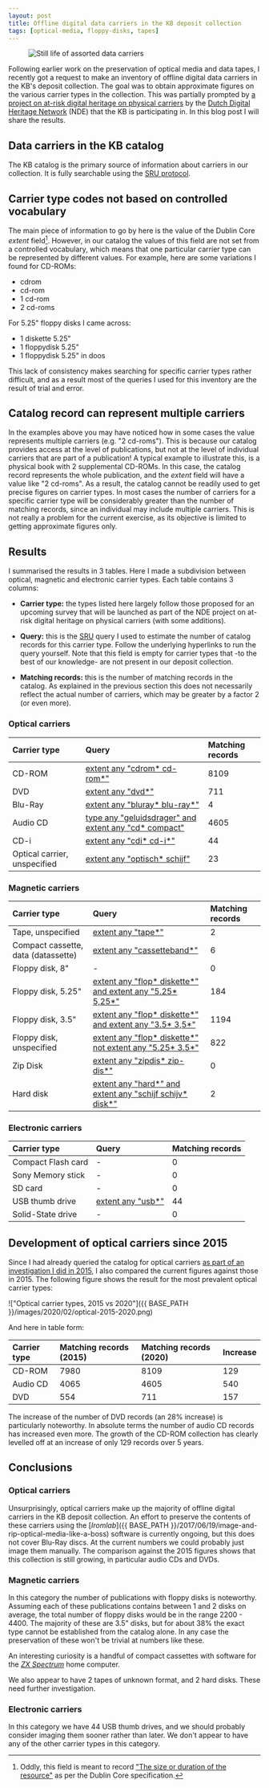 ```yaml
---
layout: post
title: Offline digital data carriers in the KB deposit collection
tags: [optical-media, floppy-disks, tapes]
---
```


<figure class="image">
  <img src="{{ BASE_PATH }}/images/2020/02/carriers-stillife.jpg" alt="Still life of assorted data carriers">
</figure>

Following earlier work on the preservation of optical media and data tapes, I recently got a request to make an inventory of offline digital data carriers in the KB's deposit collection. The goal was to obtain approximate figures on the various carrier types in the collection. This was partially prompted by [a project on at-risk digital heritage on physical carriers](https://www.netwerkdigitaalerfgoed.nl/activiteiten/digitaal-erfgoed-houdbaar/bedreigd-digitaal-erfgoed-op-fysieke-dragers/) by the [Dutch Digital Heritage Network](https://www.netwerkdigitaalerfgoed.nl/en/) (NDE) that the KB is participating in. In this blog post I will share the results.

<!-- more -->

## Data carriers in the KB catalog

The KB catalog is the primary source of information about carriers in our collection. It is fully searchable using the [SRU protocol](https://www.loc.gov/standards/sru/).

## Carrier type codes not based on controlled vocabulary

The main piece of information to go by here is the value of the Dublin Core *extent* field[^1]. However, in our catalog the values of this field are not set from a controlled vocabulary, which means that one particular carrier type can be represented by different values. For example, here are some variations I found for CD-ROMs:

- cdrom
- cd-rom
- 1 cd-rom
- 2 cd-roms

For 5.25" floppy disks I came across:

- 1 diskette 5.25"
- 1 floppydisk 5.25"
- 1 floppydisk 5.25" in doos

This lack of consistency makes searching for specific carrier types rather difficult, and as a result most of the queries I used for this inventory are the result of trial and error.

## Catalog record can represent multiple carriers

In the examples above you may have noticed how in some cases the value represents multiple carriers (e.g. "2 cd-roms"). This is because our catalog provides access at the level of publications, but not at the level of individual carriers that are part of a publication! A typical example to illustrate this, is a physical book with 2 supplemental CD-ROMs. In this case, the catalog record represents the whole publication, and the *extent* field will have a value like "2 cd-roms". As a result, the catalog cannot be readily used to get precise figures on carrier types. In most cases the number of carriers for a specific carrier type will be considerably greater than the number of matching records, since an individual may include multiple carriers. This is not really a problem for the current exercise, as its objective is limited to getting approximate figures only.

## Results

I summarised the results in 3 tables. Here I made a subdivision between optical, magnetic and electronic carrier types. Each table contains 3 columns:

- **Carrier type:** the types listed here largely follow those proposed for an upcoming survey that will be launched as part of the NDE project on at-risk digital heritage on physical carriers (with some additions).

- **Query:** this is the [SRU](https://www.loc.gov/standards/sru/cql/) query I used to estimate the number of catalog records for this carrier type. Follow the underlying hyperlinks to run the query yourself. Note that this field is empty for carrier types that -to the best of our knowledge- are not present in our deposit collection.

- **Matching records:** this is the number of matching records in the catalog. As explained in the previous section this does not necessarily reflect the actual number of carriers, which may be greater by a factor 2 (or even more).

### Optical  carriers

|Carrier type|Query|Matching records|
|:--|:--|:--|
|CD-ROM|[extent any "cdrom\* cd-rom\*"](http://jsru.kb.nl/sru/sru?query=extent%20any%20"cdrom*%20cd-rom*&x-collection=GGC&maximumRecords=10)|8109|
|DVD|[extent any "dvd\*"](http://jsru.kb.nl/sru/sru?query=extent%20any%20"dvd*"&x-collection=GGC&maximumRecords=10)|711|
|Blu-Ray|[extent any "bluray\* blu-ray\*"](http://jsru.kb.nl/sru/sru?query=extent%20any%20"bluray*%20blu-ray*"&x-collection=GGC&maximumRecords=10)|4|
|Audio CD|[type any "geluidsdrager" and extent any "cd\* compact"](http://jsru.kb.nl/sru/sru?query=type%20any%20"geluidsdrager"%20and%20extent%20any%20"cd*%20compact"&x-collection=GGC&maximumRecords=10)|4605|
|CD-i|[extent any "cdi\* cd-i\*"](http://jsru.kb.nl/sru/sru?query=extent%20any%20"cdi*%20cd-i*"&x-collection=GGC&maximumRecords=10)|44|
|Optical carrier, unspecified|[extent any "optisch\* schijf"](http://jsru.kb.nl/sru/sru?query=extent%20any%20"optisch*%20schijf"&x-collection=GGC&maximumRecords=10)|23|

### Magnetic carriers

|Carrier type|Query|Matching records|
|:--|:--|:--|
|Tape, unspecified|[extent any "tape\*"](http://jsru.kb.nl/sru/sru?query=extent%20any%20"tape*"&x-collection=GGC&maximumRecords=10)|2|
|Compact cassette, data (datassette)|[extent any "cassetteband\*"](http://jsru.kb.nl/sru/sru?query=extent%20any%20%22cassetteband*%20datacassette*%22&x-collection=GGC&maximumRecords=10)|6|
|Floppy disk, 8"|-|0|
|Floppy disk, 5.25"|[extent any "flop\* diskette\*" and extent any "5.25\* 5,25\*"](http://jsru.kb.nl/sru/sru?query=extent%20any%20"flop*%20diskette*"%20and%20extent%20any%20"5.25*%205,25*"&x-collection=GGC&maximumRecords=10)|184|
|Floppy disk, 3.5"|[extent any "flop\* diskette\*" and extent any "3.5\* 3,5\*"](http://jsru.kb.nl/sru/sru?query=extent%20any%20"flop*%20diskette*"%20and%20extent%20any%20"3.5*%203,5*"&x-collection=GGC&maximumRecords=10)|1194|
|Floppy disk, unspecified|[extent any "flop\* diskette\*" not extent any "5.25\* 3.5\*"](http://jsru.kb.nl/sru/sru?query=extent%20any%20"flop*%20diskette*"%20not%20extent%20any%20"5.25*%203.5*"&x-collection=GGC&maximumRecords=10)|822|
|Zip Disk|[extent any "zipdis\* zip-dis\*"](http://jsru.kb.nl/sru/sru?query=extent%20any%20"zipdis*%20zip-dis*"&x-collection=GGC&maximumRecords=10)|0|
|Hard disk|[extent any "hard\*" and extent any "schijf schijv\* disk\*"](http://jsru.kb.nl/sru/sru?query=extent%20any%20"hard*"%20and%20extent%20any%20"schijf%20schijv*%20disk*"&x-collection=GGC&maximumRecords=10)|2|

### Electronic carriers

|Carrier type|Query|Matching records|
|:--|:--|:--|
|Compact Flash card|-|0|
|Sony Memory stick|-|0|
|SD card|-|0|
|USB thumb drive|[extent any "usb\*"](http://jsru.kb.nl/sru/sru?query=extent%20any%20"usb*"&x-collection=GGC&maximumRecords=10)|44|
|Solid-State drive|-|0|

## Development of optical carriers since 2015

Since I had already queried the catalog for optical carriers [as part of an investigation I did in 2015](https://zenodo.org/record/292341), I also compared the current figures against those in 2015. The following figure shows the result for the most prevalent optical carrier types:

!["Optical carrier types, 2015 vs 2020"]({{ BASE_PATH }}/images/2020/02/optical-2015-2020.png)

And here in table form:

|Carrier type|Matching records (2015)|Matching records (2020)|Increase|
|:--|:--|:--|:--|
|CD-ROM|7980|8109|129|
|Audio CD|4065|4605|540|
|DVD|554|711|157|

The increase of the number of DVD records (an 28% increase) is particularly noteworthy. In absolute terms the number of audio CD records has increased even more. The growth of the CD-ROM collection has clearly levelled off at an increase of only 129 records over 5 years.

## Conclusions

### Optical carriers

Unsurprisingly, optical carriers make up the majority of offline digital carriers in the KB deposit collection. An effort to preserve the contents of these carriers using the [*Iromlab*]({{ BASE_PATH }}/2017/06/19/image-and-rip-optical-media-like-a-boss) software is currently ongoing, but this does not cover Blu-Ray discs. At the current numbers we could probably just image them manually. The comparison against the 2015 figures shows that this collection is still growing, in particular audio CDs and DVDs.

### Magnetic carriers

In this category the number of publications with floppy disks is noteworthy. Assuming each of these publications contains between 1 and 2 disks on average, the total number of floppy disks would be in the range 2200 - 4400. The majority of these are 3.5" disks, but for about 38% the exact type cannot be established from the catalog alone. In any case the preservation of these won't be trivial at numbers like these.

An interesting curiosity is a handful of compact cassettes with software for the [*ZX Spectrum*](https://en.wikipedia.org/wiki/ZX_Spectrum) home computer.

We also appear to have 2 tapes of unknown format, and 2 hard disks. These need further investigation.

### Electronic carriers

In this category we have 44 USB thumb drives, and we should probably consider imaging them sooner rather than later. We don't appear to have any of the other carrier types in this category.

[^1]: Oddly, this field is meant to record ["The size or duration of the resource"](https://www.dublincore.org/specifications/dublin-core/dcmi-terms/terms/extent/) as per the Dublin Core specification.

